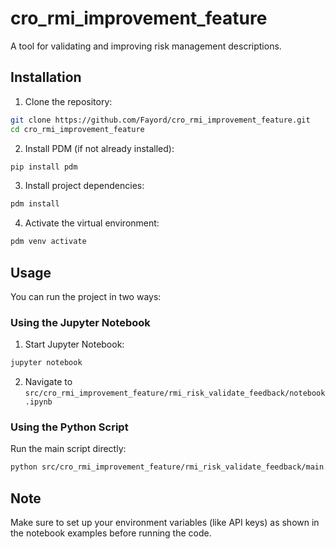 # cro_rmi_improvement_feature

A tool for validating and improving risk management descriptions.

## Installation

1. Clone the repository:
```bash
git clone https://github.com/Fayord/cro_rmi_improvement_feature.git
cd cro_rmi_improvement_feature
```

2. Install PDM (if not already installed):
```bash
pip install pdm
```

3. Install project dependencies:
```bash
pdm install
```

4. Activate the virtual environment:
```bash
pdm venv activate
```

## Usage

You can run the project in two ways:

### Using the Jupyter Notebook

1. Start Jupyter Notebook:
```bash
jupyter notebook
```

2. Navigate to `src/cro_rmi_improvement_feature/rmi_risk_validate_feedback/notebook.ipynb`

### Using the Python Script

Run the main script directly:
```bash
python src/cro_rmi_improvement_feature/rmi_risk_validate_feedback/main.py
```

## Note

Make sure to set up your environment variables (like API keys) as shown in the notebook examples before running the code.